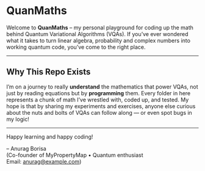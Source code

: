 # QuanMaths
Welcome to **QuanMaths** – my personal playground for coding up the math behind Quantum Variational Algorithms (VQAs). If you’ve ever wondered what it takes to turn linear algebra, probability and complex numbers into working quantum code, you’ve come to the right place.

---

## Why This Repo Exists

I’m on a journey to really **understand** the mathematics that power VQAs, not just by reading equations but by **programming** them. Every folder in here represents a chunk of math I’ve wrestled with, coded up, and tested. My hope is that by sharing my experiments and exercises, anyone else curious about the nuts and bolts of VQAs can follow along — or even spot bugs in my logic!

---

Happy learning and happy coding!

– Anurag Borisa  
(Co-founder of MyPropertyMap • Quantum enthusiast  
Email: anurag@example.com)
